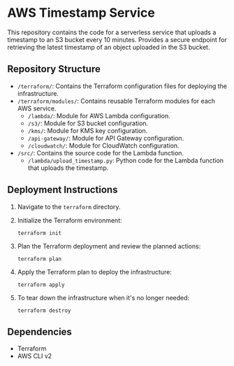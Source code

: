# AWS Timestamp Service

This repository contains the code for a serverless service that uploads a timestamp to an S3 bucket every 10 minutes.
Provides a secure endpoint for retrieving the latest timestamp of an object uploaded in the S3 bucket.

## Repository Structure

- `/terraform/`: Contains the Terraform configuration files for deploying the infrastructure.
- `/terraform/modules/`: Contains reusable Terraform modules for each AWS service.
    - `/lambda/`: Module for AWS Lambda configuration.
    - `/s3/`: Module for S3 bucket configuration.
    - `/kms/`: Module for KMS key configuration.
    - `/api-gateway/`: Module for API Gateway configuration.
    - `/cloudwatch/`: Module for CloudWatch configuration.
- `/src/`: Contains the source code for the Lambda function.
    - `/lambda/upload_timestamp.py`: Python code for the Lambda function that uploads the timestamp.

## Deployment Instructions

1. Navigate to the `terraform` directory.
2. Initialize the Terraform environment:

    ```
    terraform init
    ```

3. Plan the Terraform deployment and review the planned actions:

    ```
    terraform plan
    ```

4. Apply the Terraform plan to deploy the infrastructure:

    ```
    terraform apply
    ```

5. To tear down the infrastructure when it's no longer needed:

    ```
    terraform destroy
    ```

## Dependencies

- Terraform
- AWS CLI v2
